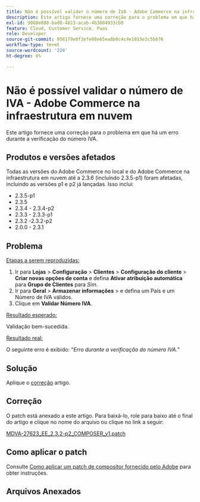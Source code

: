 ```yaml
---
title: Não é possível validar o número de IVA - Adobe Commerce na infraestrutura em nuvem
description: Este artigo fornece uma correção para o problema em que há um erro durante a verificação do número IVA.
exl-id: 9868e888-bad8-4823-acab-4b3804933cb0
feature: Cloud, Customer Service, Paas
role: Developer
source-git-commit: 958179e0f3efe08e65ea8b0c4c4e1015e3c5bb76
workflow-type: tm+mt
source-wordcount: '224'
ht-degree: 0%

---
```


# Não é possível validar o número de IVA - Adobe Commerce na infraestrutura em nuvem

Este artigo fornece uma correção para o problema em que há um erro durante a verificação do número IVA.

## Produtos e versões afetados

Todas as versões do Adobe Commerce no local e do Adobe Commerce na infraestrutura em nuvem até a 2.3.6 (incluindo 2.3.5-p1) foram afetadas, incluindo as versões p1 e p2 já lançadas. Isso inclui:

* 2.3.5-p1
* 2.3.5
* 2.3.4 - 2.3.4-p2
* 2.3.3 - 2.3.3-p1
* 2.3.2 -2.3.2-p2
* 2.0.0 - 2.3.1

## Problema

<u>Etapas a serem reproduzidas:</u>

1. Ir para **Lojas** > **Configuração** > **Clientes** > **Configuração do cliente** > **Criar novas opções de conta** e defina **Ativar atribuição automática** para **Grupo de Clientes** para *Sim*.
1. Ir para **Geral** > **Armazenar informações** > e defina um País e um Número de IVA válidos.
1. Clique em **Validar Número IVA**.

<u>Resultado esperado:</u>

Validação bem-sucedida.

<u>Resultado real:</u>

O seguinte erro é exibido: &quot;*Erro durante a verificação do número IVA.*&quot;

## Solução

Aplique o [correção](assets/MDVA-27623_EE_2.3.2-p2_COMPOSER_v1.patch.zip) artigo.

## Correção

O patch está anexado a este artigo. Para baixá-lo, role para baixo até o final do artigo e clique no nome do arquivo ou clique no link a seguir:

[MDVA-27623\_EE\_2.3.2-p2\_COMPOSER\_v1.patch](assets/MDVA-27623_EE_2.3.2-p2_COMPOSER_v1.patch.zip)

## Como aplicar o patch

Consulte [Como aplicar um patch de compositor fornecido pelo Adobe](/help/how-to/general/how-to-apply-a-composer-patch-provided-by-magento.md) para obter instruções.

## Arquivos Anexados
